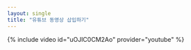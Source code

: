 ```yaml
--- 
layout: single 
title: "유튜브 동영상 삽입하기" 
--- 
```

{% include video id="uOJlC0CM2Ao" provider="youtube" %}
